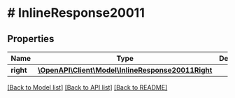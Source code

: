 # # InlineResponse20011

## Properties

Name | Type | Description | Notes
------------ | ------------- | ------------- | -------------
**right** | [**\OpenAPI\Client\Model\InlineResponse20011Right**](InlineResponse20011Right.md) |  | 

[[Back to Model list]](../../README.md#documentation-for-models) [[Back to API list]](../../README.md#documentation-for-api-endpoints) [[Back to README]](../../README.md)


